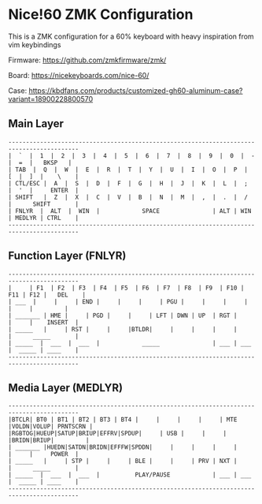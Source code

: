# Nice!60 ZMK Configuration

This is a ZMK configuration for a 60% keyboard with heavy inspiration from vim keybindings

Firmware: https://github.com/zmkfirmware/zmk/

Board: https://nicekeyboards.com/nice-60/

Case: https://kbdfans.com/products/customized-gh60-aluminum-case?variant=18900228800570

## Main Layer

```
------------------------------------------------------------------------------------------
|  `  |  1  |  2  |  3  |  4  |  5  |  6  |  7  |  8  |  9  |  0  |  -  |  =  |   BKSP   |
| TAB  |  Q  |  W  |  E  |  R  |  T  |  Y  |  U  |  I  |  O  |  P  |  [  |  ]  |    \    |
| CTL/ESC |  A  |  S  |  D  |  F  |  G  |  H  |  J  |  K  |  L  |  ;  |  '  |     ENTER  |
| SHIFT   |  Z  |  X  |  C  |  V  |  B  |  N  |  M  |  ,  |  .  |  /  |      SHIFT       |
| FNLYR  |  ALT  |  WIN  |            SPACE               | ALT | WIN | MEDLYR | CTRL    |
------------------------------------------------------------------------------------------
```

## Function Layer (FNLYR)

```
------------------------------------------------------------------------------------------
|     | F1  | F2  | F3  | F4  | F5  | F6  | F7  | F8  | F9  | F10 | F11 | F12 |   DEL    |
| ___  |     |     | END |     |     |     | PGU |     |     |     |     |     |         |
| _______ | HME |     | PGD |     |     | LFT | DWN | UP  | RGT |     |     |    INSERT  |
| _____   |     | RST |     |     |BTLDR|     |     |     |     |     |      _____       |
| _____  |  ___  |  ___  |            _____               | ___ | ___ |  _____ | ____    |
------------------------------------------------------------------------------------------
```

## Media Layer (MEDLYR)

```
------------------------------------------------------------------------------------------
|BTCLR| BT0 | BT1 | BT2 | BT3 | BT4 |     |     |     |     | MTE |VOLDN|VOLUP| PRNTSCRN |
|RGBTOG|HUEUP|SATUP|BRIUP|EFFRV|SPDUP|     | USB |     |     |     |BRIDN|BRIUP|         |
| _______ |HUEDN|SATDN|BRIDN|EFFFW|SPDDN|     |     |     |     |     |     |     POWER  |
| _____   |     | STP |     |     | BLE |     |     | PRV | NXT |     |      _____       |
| _____  |  ___  |  ___  |          PLAY/PAUSE            | ___ | ___ |  _____ | ____    |
------------------------------------------------------------------------------------------
```
